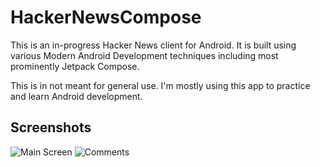 # HackerNewsCompose

This is an in-progress Hacker News client for Android. It is built using various Modern Android Development techniques including most prominently Jetpack Compose.

This is in not meant for general use. I'm mostly using this app to practice and learn Android development.

## Screenshots

![Main Screen](https://media.githubusercontent.com/media/louisch/HackerNewsCompose/d6ee756e8cd1330b13e9950d0348af4b7d911ec2/media/main_screen.png)
![Comments](https://media.githubusercontent.com/media/louisch/HackerNewsCompose/d6ee756e8cd1330b13e9950d0348af4b7d911ec2/media/comments.png)
